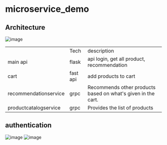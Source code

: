 # microservice_demo
## Architecture
![image](https://user-images.githubusercontent.com/111956442/186799377-1fad395f-9f2c-475b-87b3-c2d10d200162.png)
<table>
    <tr>
        <td></td>
        <td>Tech</td>
        <td>description </td>
    </tr>
    <tr>
        <td>main api</td>
        <td>flask</td>
        <td>api login, get all product, recommendation </td>
    </tr>
    <tr>
        <td>cart</td>
        <td>fast api</td>
        <td>add products to cart </td>
    </tr>
    <tr>
        <td>recommendationservice</td>
        <td>grpc</td>
        <td>Recommends other products based on what's given in the cart.&nbsp; </td>
    </tr>
    <tr>
        <td>productcatalogservice</td>
        <td>grpc</td>
        <td>Provides the list of products&nbsp; </td>
    </tr>
 </table>
 
## authentication
![image](https://user-images.githubusercontent.com/111956442/186800034-c52e9b9f-50c4-4bed-b76a-9b3b6535c29b.png)
![image](https://user-images.githubusercontent.com/111956442/186800062-0f362b72-90fb-4b74-93b4-7b0a9caccbd8.png)
